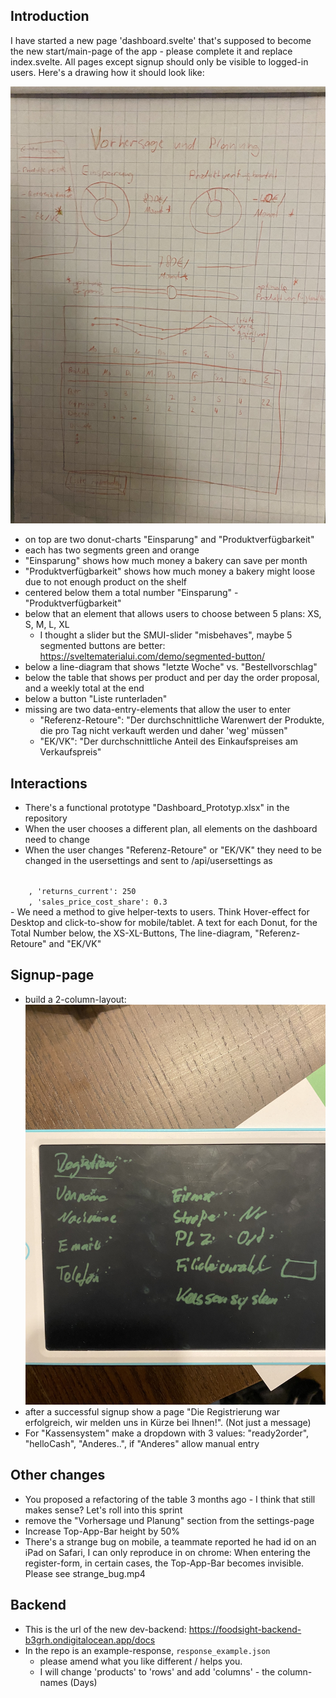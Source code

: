 
## Introduction

I have started a new page 'dashboard.svelte' that's supposed to become the new start/main-page of the  app - please complete it and replace index.svelte. All pages except signup should only be visible to logged-in users. Here's a drawing how it should look like:

![dashboard sketch](./sketch.jpeg)

- on top are two donut-charts "Einsparung" and "Produktverfügbarkeit"
- each has two segments green and orange
- "Einsparung" shows how much money a bakery can save per month
- "Produktverfügbarkeit" shows how much money a bakery might loose due to not enough product on the shelf
- centered below them a total number "Einsparung" - "Produktverfügbarkeit"
- below that an element that allows users to choose between 5 plans: XS, S, M, L, XL
   - I thought a slider but the SMUI-slider "misbehaves", maybe 5 segmented buttons are better: https://sveltematerialui.com/demo/segmented-button/
- below a line-diagram that shows "letzte Woche" vs. "Bestellvorschlag"
- below the table that shows per product and per day the order proposal, and a weekly total at the end
- below a button "Liste runterladen"
- missing are two data-entry-elements that allow the user to enter
  - "Referenz-Retoure": "Der durchschnittliche Warenwert der Produkte, die pro Tag nicht verkauft werden und daher 'weg' müssen"
  - "EK/VK": "Der durchschnittliche Anteil des Einkaufspreises am Verkaufspreis"

## Interactions

- There's a functional prototype "Dashboard_Prototyp.xlsx" in the repository
- When the user chooses a different plan, all elements on the dashboard need to change
- When the user changes "Referenz-Retoure" or "EK/VK" they need to be changed in the usersettings and sent to /api/usersettings as 
<code>
    , 'returns_current': 250
    , 'sales_price_cost_share': 0.3
</code>
- We need a method to give helper-texts to users. Think Hover-effect for Desktop and click-to-show for mobile/tablet. A text for each Donut, for the Total Number below, the XS-XL-Buttons, The line-diagram, "Referenz-Retoure" and "EK/VK"


## Signup-page
- build a 2-column-layout:
![signup sketch](./signup_sketch.jpeg)
- after a successful signup show a page "Die Registrierung war erfolgreich, wir melden uns in Kürze bei Ihnen!". (Not just a message)
- For "Kassensystem" make a dropdown with 3 values: "ready2order", "helloCash", "Anderes..", if "Anderes" allow manual entry

## Other changes
- You proposed a refactoring of the table 3 months ago - I think that still makes sense? Let's roll into this sprint
- remove the "Vorhersage und Planung" section from the settings-page
- Increase Top-App-Bar height by 50%
- There's a strange bug on mobile, a teammate reported he had id on an iPad on Safari, I can only reproduce in on chrome: When entering the register-form, in certain cases, the Top-App-Bar becomes invisible. Please see strange_bug.mp4

## Backend
- This is the url of the new dev-backend: https://foodsight-backend-b3grh.ondigitalocean.app/docs
- In the repo is an example-response, <code>response_example.json</code>
  - please amend what you like different / helps you.
  - I will change 'products' to 'rows' and add 'columns' - the column-names (Days)
